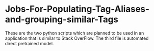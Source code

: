 # Jobs-For-Populating-Tag-Aliases-and-grouping-similar-Tags
These are the two python scripts which are planned to be used in an application that is similar to Stack OverFlow.
The third file is automated direct pretrained model.
